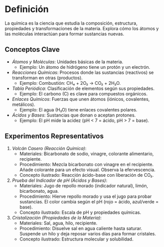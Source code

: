 # Definición

La química es la ciencia que estudia la composición, estructura, propiedades y transformaciones de la materia. Explora cómo los átomos y las moléculas interactúan para formar sustancias nuevas.

## Conceptos Clave

- *Átomos y Moléculas*: Unidades básicas de la materia.
  - Ejemplo: Un átomo de hidrógeno tiene un protón y un electrón.
- *Reacciones Químicas*: Procesos donde las sustancias (reactivos) se transforman en otras (productos).
  - Ejemplo: Combustión: CH₄ + 2O₂ → CO₂ + 2H₂O.
- *Tabla Periódica*: Clasificación de elementos según sus propiedades.
  - Ejemplo: El carbono (C) es clave para compuestos orgánicos.
- *Enlaces Químicos*: Fuerzas que unen átomos (iónicos, covalentes, metálicos).
  - Ejemplo: El agua (H₂O) tiene enlaces covalentes polares.
- *Ácidos y Bases*: Sustancias que donan o aceptan protones.
  - Ejemplo: El pH mide la acidez (pH < 7 = ácido, pH > 7 = base).

## Experimentos Representativos

1. *Volcán Casero (Reacción Química)*:
   - Materiales: Bicarbonato de sodio, vinagre, colorante alimentario, recipiente.
   - Procedimiento: Mezcla bicarbonato con vinagre en el recipiente. Añade colorante para un efecto visual. Observa la efervescencia.
   - Concepto ilustrado: Reacción ácido-base con liberación de CO₂.
2. *Prueba del Indicador de pH (Ácidos y Bases)*:
   - Materiales: Jugo de repollo morado (indicador natural), limón, bicarbonato, agua.
   - Procedimiento: Hierve repollo morado y usa el jugo para probar sustancias. El color cambia según el pH (rojo = ácido, azul/verde = base).
   - Concepto ilustrado: Escala de pH y propiedades químicas.
3. *Cristalización (Propiedades de la Materia)*:
   - Materiales: Sal, agua, hilo, recipiente.
   - Procedimiento: Disuelve sal en agua caliente hasta saturar. Suspende un hilo y deja reposar varios días para formar cristales.
   - Concepto ilustrado: Estructura molecular y solubilidad.


